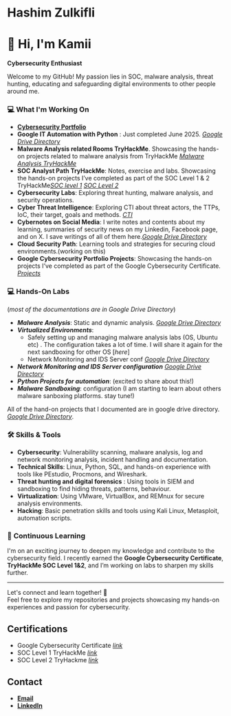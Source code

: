 # Hashim Zulkifli

# 👋 Hi, I'm Kamii
**Cybersecurity Enthusiast**  

Welcome to my GitHub! My passion lies in SOC, malware analysis, threat hunting, educating and safeguarding digital environments to other people around me.  

### 💻 **What I'm Working On**
- [**Cybersecurity Portfolio**](https://drive.google.com/drive/folders/17wl9kDajrwSZJJOf9uIVusCxLa_jdcz7?usp=drive_link)
- **Google IT Automation with Python** : Just completed June 2025. [_Google Drive Directory_](https://drive.google.com/drive/folders/1LwCVUSTg3v_by6yVaPP8A-7pMz2aXCfx?usp=drive_link)
- **Malware Analysis related Rooms TryHackMe**. Showcasing the hands-on projects related to malware analysis from TryHackMe [_Malware Analysis TryHackMe_](https://github.com/KAmii-cxo/Malware-Analysis-Rooms-TryHackMe)
- **SOC Analyst Path TryHackMe**: Notes, exercise and labs. Showcasing the hands-on projects I’ve completed as part of the SOC Level 1 & 2 TryHackMe[_SOC level 1_](https://github.com/KAmii-cxo/SOC-Level-1) [_SOC Level 2_](https://github.com/KAmii-cxo/SOC-Level-2)
- **Cybersecurity Labs**: Exploring threat hunting, malware analysis, and security operations.
- **Cyber Threat Intelligence**: Exploring CTI about threat actors, the TTPs, IoC, their target, goals and methods. [_CTI_](https://github.com/KAmii-cxo/CTI)
- **Cybernotes on Social Media**: I write notes and contents about my learning, summaries of security news on my Linkedin, Facebook page, and on X. I save writings of all of them here.[_Google Drive Directory_](https://drive.google.com/drive/folders/1u8-QqXknTNLB9Spc4rZGn79dt8s4LD1j?usp=drive_link)
- **Cloud Security Path**: Learning tools and strategies for securing cloud environments.(working on this)
- **Google Cybersecurity Portfolio Projects**: Showcasing the hands-on projects I’ve completed as part of the Google Cybersecurity Certificate. [_Projects_](https://github.com/KAmii-cxo/Google-Cybersecurity-Certs-Projects)

### 💻 Hands-On Labs 
(_most of the documentations are in Google Drive Directory_)
- ***Malware Analysis***: Static and dynamic analysis. [_Google Drive Directory_](https://drive.google.com/drive/folders/19guyZxUA1wlEPnfp9a9CTzwqDk9kUGHA?usp=drive_link)
- ***Virtualized Environments***:
  -  Safely setting up and managing malware analysis labs (OS, Ubuntu etc) . The configuration takes a lot of time. I will share it again for the next sandboxing for other OS [_here_]
  -  Network Monitoring and IDS Server conf [_Google Drive Directory_](https://drive.google.com/drive/folders/1RSOSt8RlBUPyBMuVYi8e5aK3L0ULndsW?usp=drive_link)
- ***Network Monitoring and IDS Server configuration*** [_Google Drive Directory_](https://drive.google.com/drive/folders/1RSOSt8RlBUPyBMuVYi8e5aK3L0ULndsW?usp=drive_link)
- ***Python Projects for automation***: (excited to share about this!)
- ***Malware Sandboxing***: configuration (I am starting to learn about others malware sanboxing platforms. stay tune!)


All of the hand-on projects that I documented are in google drive directory. [_Google Drive Directory_](https://drive.google.com/drive/folders/1sW4_92HpIKTx5grm9TDgcOn4ZMe2RdG6?usp=drive_link).

### 🛠 **Skills & Tools**  
- **Cybersecurity**: Vulnerability scanning, malware analysis, log and network monitoring analysis, incident handling and documentation.  
- **Technical Skills**: Linux, Python, SQL, and hands-on experience with tools like PEstudio, Procmons, and Wireshark.
- **Threat hunting and digital forensics** : Using tools in SIEM and sandboxing to find hiding threats, patterns, behaviour. 
- **Virtualization**: Using VMware, VirtualBox, and REMnux for secure analysis environments.
- **Hacking**: Basic penetration skills and tools using Kali Linux, Metasploit, automation scripts.  

### 📖 **Continuous Learning**  
I'm on an exciting journey to deepen my knowledge and contribute to the cybersecurity field. I recently earned the **Google Cybersecurity Certificate**, **TryHackMe SOC Level 1&2**, and I’m working on labs to sharpen my skills further.  

---

Let's connect and learn together! 🚀  
Feel free to explore my repositories and projects showcasing my hands-on experiences and passion for cybersecurity.  


## Certifications
- Google Cybersecurity Certificate [_link_](https://coursera.org/share/c54a640b6cb6f38d61a229826c7821f3)
- SOC Level 1 TryHackMe [_link_](https://tryhackme-certificates.s3-eu-west-1.amazonaws.com/THM-6FADHLSSBA.pdf)
- SOC Level 2 TryHackme [_link_](https://tryhackme-certificates.s3-eu-west-1.amazonaws.com/THM-SSJ7SOWIKN.pdf)

## Contact
- [**Email**](hashimzulkifli@gmail.com)
- [**LinkedIn**](https://www.linkedin.com/in/hashim-zulkifli/)
